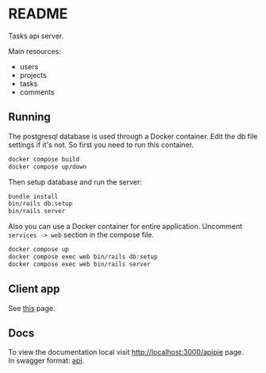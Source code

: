 # README

Tasks api server.

Main resources:

- users
- projects
- tasks
- comments

## Running

The postgresql database is used through a Docker container. Edit the db file settings if it's not.
So first you need to run this container.

```bash
docker compose build
docker compose up/down
```

Then setup database and run the server:

```bash
bundle install
bin/rails db:setup
bin/rails server
```

Also you can use a Docker container for entire application. Uncomment `services -> web` section in the
compose file.

```bash
docker compose up
docker compose exec web bin/rails db:setup
docker compose exec web bin/rails server
```

## Client app

See [this](https://github.com/mstranger/todos-client) page.

## Docs

To view the documentation local visit [http://localhost:3000/apipie](http://localhost:3000/apipie) page.  
In swagger format: [api](https://app.swaggerhub.com/apis/MSTRANGER/todos-api/1.0.0).
